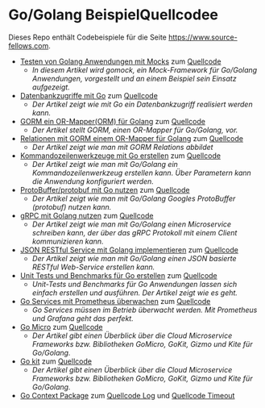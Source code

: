 # Go/Golang BeispielQuellcodee

Dieses Repo enthält Codebeispiele für die Seite https://www.source-fellows.com.

* [Testen von Golang Anwendungen mit Mocks](https://www.source-fellows.com/golang-testen-mit-mocks/) zum [Quellcode](./mocktest)
  * *In diesem Artikel wird gomock, ein Mock-Framework für Go/Golang Anwendungen, vorgestellt und an einem Beispiel sein Einsatz aufgezeigt.*
* [Datenbankzugriffe mit Go](https://www.source-fellows.com/artikel/golang-datenbankzugriffe-sql/) zum [Quellcode](./db)
  * *Der Artikel zeigt wie mit Go ein Datenbankzugriff realisiert werden kann.*
* [GORM ein OR-Mapper(ORM) für Golang](https://www.source-fellows.com/artikel/go-datenbank-orm/) zum [Quellcode](./gorm)
  * *Der Artikel stellt GORM, einen OR-Mapper für Go/Golang, vor.*
* [Relationen mit GORM einem OR-Mapper für Golang](https://www.source-fellows.com/artikel/go-datenbank-orm-association/) zum [Quellcode](./gorm-rel)
  * *Der Artikel zeigt wie man mit GORM Relations abbildet*
* [Kommandozeilenwerkzeuge mit Go erstellen](https://www.source-fellows.com/artikel/go-commandline/) zum [Quellcode](./cmd)
  * *Der Artikel zeigt wie man mit Go/Golang ein Kommandozeilenwerkzeug erstellen kann. Über Parametern kann die Anwendung konfiguriert werden.*
* [ProtoBuffer/protobuf mit Go nutzen](https://www.source-fellows.com/artikel/protobuffer-mit-golang)  zum [Quellcode](./protobuffer)
  * *Der Artikel zeigt wie man mit Go/Golang Googles ProtoBuffer (protobuf) nutzen kann.*
* [gRPC mit Golang nutzen](https://www.source-fellows.com/artikel/grpc-mit-golang) zum [Quellcode](./grpc)
  * *Der Artikel zeigt wie man mit Go/Golang einen Microservice schreiben kann, der über das gRPC Protokoll mit einem Client kommunizieren kann.*
* [JSON RESTful Service mit Golang implementieren](https://www.source-fellows.com/json-rest-service-mit-golang/) zum [Quellcode](./jsonrest)
  * *Der Artikel zeigt wie man mit Go/Golang einen JSON basierte RESTful Web-Service erstellen kann.*
* [Unit Tests und Benchmarks für Go erstellen](https://www.source-fellows.com/unit-tests-und-benchmarks-mit-go/) zum [Quellcode](./testing)
  * *Unit-Tests und Benchmarks für Go Anwendungen lassen sich einfach erstellen und ausführen. Der Artikel zeigt wie es geht.*
* [Go Services mit Prometheus überwachen](https://www.source-fellows.com/go-service-mit-prometheus-ueberwachen/) zum [Quellcode](./prometheus)
  * *Go Services müssen im Betrieb überwacht werden. Mit Prometheus und Grafana geht das perfekt.*
* [Go Micro](https://www.source-fellows.com/go-cloud-microservice/#go-micro) zum [Quellcode](./go-micro)
  * *Der Artikel gibt einen Überblick über die Cloud Microservice Frameworks bzw. Bibliotheken  GoMicro, GoKit, Gizmo und Kite für Go/Golang.*
* [Go kit](https://www.source-fellows.com/go-cloud-microservice/#go-kit) zum [Quellcode](./go-kit)
  * *Der Artikel gibt einen Überblick über die Cloud Microservice Frameworks bzw. Bibliotheken  GoMicro, GoKit, Gizmo und Kite für Go/Golang.*
* [Go Context Package](https://www.source-fellows.com/go-context-package/) zum [Quellcode Log](./context-log) und [Quellcode Timeout](./context-timeout)